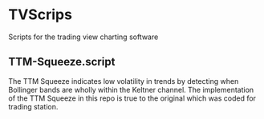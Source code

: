 # TVScrips
Scripts for the trading view charting software

## TTM-Squeeze.script

The TTM Squeeze indicates low volatility in trends by detecting when Bollinger bands are wholly within the Keltner channel. The implementation of the TTM Squeeze in this repo is true to the original which was coded for trading station.
